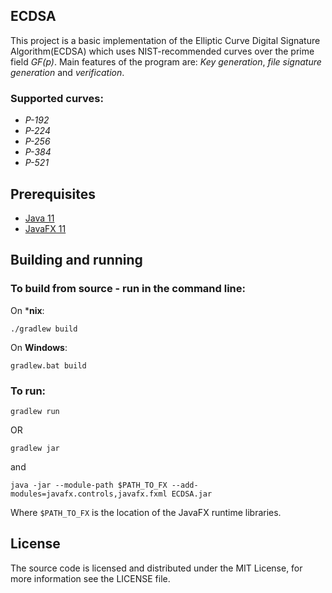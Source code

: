 ECDSA
-------------------------------------------------------------------------------

This project is a basic implementation of the Elliptic Curve Digital Signature Algorithm(ECDSA) which uses NIST-recommended curves over the prime field *GF(p)*. Main features of the program are: *Key generation*, *file signature generation* and *verification*.
### Supported curves:
* *P-192*
* *P-224*
* *P-256*
* *P-384*
* *P-521*

## Prerequisites
* [Java 11](https://jdk.java.net/11/)
* [JavaFX 11](https://openjfx.io/)

## Building and running
### To build from source - run in the command line:
On ***nix**:
```
./gradlew build
```

On **Windows**:

```
gradlew.bat build
```

### To run:
```
gradlew run
```

OR

```
gradlew jar
```

and

```
java -jar --module-path $PATH_TO_FX --add-modules=javafx.controls,javafx.fxml ECDSA.jar
```

Where `$PATH_TO_FX` is the location of the JavaFX runtime libraries.

## License
The source code is licensed and distributed under the MIT License, for more information see the LICENSE file.

